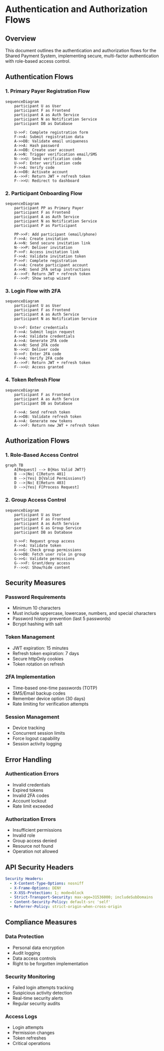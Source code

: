 # Authentication and Authorization Flows

## Overview
This document outlines the authentication and authorization flows for the Shared Payment System, implementing secure, multi-factor authentication with role-based access control.

## Authentication Flows

### 1. Primary Payer Registration Flow

```mermaid
sequenceDiagram
    participant U as User
    participant F as Frontend
    participant A as Auth Service
    participant N as Notification Service
    participant DB as Database

    U->>F: Complete registration form
    F->>A: Submit registration data
    A->>DB: Validate email uniqueness
    A->>A: Hash password
    A->>DB: Create user account
    A->>N: Trigger verification email/SMS
    N-->>U: Send verification code
    U->>F: Enter verification code
    F->>A: Verify code
    A->>DB: Activate account
    A-->>F: Return JWT + refresh token
    F-->>U: Redirect to dashboard
```

### 2. Participant Onboarding Flow

```mermaid
sequenceDiagram
    participant PP as Primary Payer
    participant F as Frontend
    participant A as Auth Service
    participant N as Notification Service
    participant P as Participant

    PP->>F: Add participant (email/phone)
    F->>A: Create invitation
    A->>N: Send secure invitation link
    N-->>P: Deliver invitation
    P->>F: Access invitation link
    F->>A: Validate invitation token
    P->>F: Complete registration
    F->>A: Create participant account
    A->>N: Send 2FA setup instructions
    A-->>F: Return JWT + refresh token
    F-->>P: Show setup wizard
```

### 3. Login Flow with 2FA

```mermaid
sequenceDiagram
    participant U as User
    participant F as Frontend
    participant A as Auth Service
    participant N as Notification Service

    U->>F: Enter credentials
    F->>A: Submit login request
    A->>A: Validate credentials
    A->>A: Generate 2FA code
    A->>N: Send 2FA code
    N-->>U: Deliver code
    U->>F: Enter 2FA code
    F->>A: Verify 2FA code
    A-->>F: Return JWT + refresh token
    F-->>U: Access granted
```

### 4. Token Refresh Flow

```mermaid
sequenceDiagram
    participant F as Frontend
    participant A as Auth Service
    participant DB as Database

    F->>A: Send refresh token
    A->>DB: Validate refresh token
    A->>A: Generate new tokens
    A-->>F: Return new JWT + refresh token
```

## Authorization Flows

### 1. Role-Based Access Control

```mermaid
graph TB
    A[Request] --> B{Has Valid JWT?}
    B -->|No| C[Return 401]
    B -->|Yes| D{Valid Permissions?}
    D -->|No| E[Return 403]
    D -->|Yes| F[Process Request]
```

### 2. Group Access Control

```mermaid
sequenceDiagram
    participant U as User
    participant F as Frontend
    participant A as Auth Service
    participant G as Group Service
    participant DB as Database

    U->>F: Request group access
    F->>A: Validate token
    A->>G: Check group permissions
    G->>DB: Fetch user role in group
    G->>G: Validate permissions
    G-->>F: Grant/deny access
    F-->>U: Show/hide content
```

## Security Measures

### Password Requirements
- Minimum 10 characters
- Must include uppercase, lowercase, numbers, and special characters
- Password history prevention (last 5 passwords)
- Bcrypt hashing with salt

### Token Management
- JWT expiration: 15 minutes
- Refresh token expiration: 7 days
- Secure httpOnly cookies
- Token rotation on refresh

### 2FA Implementation
- Time-based one-time passwords (TOTP)
- SMS/Email backup codes
- Remember device option (30 days)
- Rate limiting for verification attempts

### Session Management
- Device tracking
- Concurrent session limits
- Force logout capability
- Session activity logging

## Error Handling

### Authentication Errors
- Invalid credentials
- Expired tokens
- Invalid 2FA codes
- Account lockout
- Rate limit exceeded

### Authorization Errors
- Insufficient permissions
- Invalid role
- Group access denied
- Resource not found
- Operation not allowed

## API Security Headers

```yaml
Security Headers:
  - X-Content-Type-Options: nosniff
  - X-Frame-Options: DENY
  - X-XSS-Protection: 1; mode=block
  - Strict-Transport-Security: max-age=31536000; includeSubDomains
  - Content-Security-Policy: default-src 'self'
  - Referrer-Policy: strict-origin-when-cross-origin
```

## Compliance Measures

### Data Protection
- Personal data encryption
- Audit logging
- Data access controls
- Right to be forgotten implementation

### Security Monitoring
- Failed login attempts tracking
- Suspicious activity detection
- Real-time security alerts
- Regular security audits

### Access Logs
- Login attempts
- Permission changes
- Token refreshes
- Critical operations